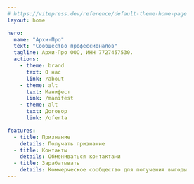 ```yaml
---
# https://vitepress.dev/reference/default-theme-home-page
layout: home

hero:
  name: "Архи-Про"
  text: "Сообщество профессионалов"
  tagline: Архи-Про ООО, ИНН 7727457530.
  actions:
    - theme: brand
      text: О нас
      link: /about
    - theme: alt
      text: Манифест
      link: /manifest
    - theme: alt
      text: Договор
      link: /oferta

features:
  - title: Признание
    details: Получать признание
  - title: Контакты
    details: Обмениваться контактами
  - title: Зарабатывать
    details: Коммерческое сообщество для получения выгоды
---
```


